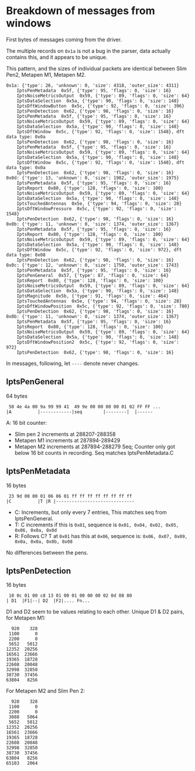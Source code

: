 # Breakdown of messages from windows

First bytes of messages coming from the driver.

The multiple records on `0x1a` is not a bug in the parser, data actually contains this, and it appears to be unique.


This pattern, and the sizes of individual packets are identical between Slim Pen2, Metapen M1, Metapen M2.

```
0x1a: {'type': 26, 'unknown': 0, 'size': 4318, 'outer_size': 4311}
    IptsPenMetadata  0x5f, {'type': 95, 'flags': 0, 'size': 16}
    IptsNoiseMetricsOutput  0x59, {'type': 89, 'flags': 0, 'size': 64}
    IptsDataSelection  0x5a, {'type': 90, 'flags': 0, 'size': 148}
    IptsDftWindowButton  0x5c, {'type': 92, 'flags': 0, 'size': 396}
    IptsPenDetection  0x62, {'type': 98, 'flags': 0, 'size': 16}
    IptsPenMetadata  0x5f, {'type': 95, 'flags': 0, 'size': 16}
    IptsNoiseMetricsOutput  0x59, {'type': 89, 'flags': 0, 'size': 64}
    IptsDataSelection  0x5a, {'type': 90, 'flags': 0, 'size': 148}
    IptsDftWindow  0x5c, {'type': 92, 'flags': 0, 'size': 1548}, dft data type: 0x0a
    IptsPenDetection  0x62, {'type': 98, 'flags': 0, 'size': 16}
    IptsPenMetadata  0x5f, {'type': 95, 'flags': 0, 'size': 16}
    IptsNoiseMetricsOutput  0x59, {'type': 89, 'flags': 0, 'size': 64}
    IptsDataSelection  0x5a, {'type': 90, 'flags': 0, 'size': 148}
    IptsDftWindow  0x5c, {'type': 92, 'flags': 0, 'size': 1548}, dft data type: 0x0a
    IptsPenDetection  0x62, {'type': 98, 'flags': 0, 'size': 16}
0x0d: {'type': 13, 'unknown': 0, 'size': 1982, 'outer_size': 1975}
    IptsPenMetadata  0x5f, {'type': 95, 'flags': 0, 'size': 16}
    IptsReport  0x80, {'type': 128, 'flags': 0, 'size': 100}
    IptsNoiseMetricsOutput  0x59, {'type': 89, 'flags': 0, 'size': 64}
    IptsDataSelection  0x5a, {'type': 90, 'flags': 0, 'size': 148}
    IptsTouchedAntennas  0x5e, {'type': 94, 'flags': 0, 'size': 28}
    IptsDftWindowPressure  0x5c, {'type': 92, 'flags': 0, 'size': 1548}
    IptsPenDetection  0x62, {'type': 98, 'flags': 0, 'size': 16}
0x0b: {'type': 11, 'unknown': 0, 'size': 1374, 'outer_size': 1367}
    IptsPenMetadata  0x5f, {'type': 95, 'flags': 0, 'size': 16}
    IptsReport  0x80, {'type': 128, 'flags': 0, 'size': 100}
    IptsNoiseMetricsOutput  0x59, {'type': 89, 'flags': 0, 'size': 64}
    IptsDataSelection  0x5a, {'type': 90, 'flags': 0, 'size': 148}
    IptsDftWindow  0x5c, {'type': 92, 'flags': 0, 'size': 972}, dft data type: 0x08
    IptsPenDetection  0x62, {'type': 98, 'flags': 0, 'size': 16}
0x0c: {'type': 12, 'unknown': 0, 'size': 1750, 'outer_size': 1743}
    IptsPenMetadata  0x5f, {'type': 95, 'flags': 0, 'size': 16}
    IptsPenGeneral  0x57, {'type': 87, 'flags': 0, 'size': 64}
    IptsReport  0x80, {'type': 128, 'flags': 0, 'size': 100}
    IptsNoiseMetricsOutput  0x59, {'type': 89, 'flags': 0, 'size': 64}
    IptsDataSelection  0x5a, {'type': 90, 'flags': 0, 'size': 148}
    IptsMagnitude  0x5b, {'type': 91, 'flags': 0, 'size': 464}
    IptsTouchedAntennas  0x5e, {'type': 94, 'flags': 0, 'size': 28}
    IptsDftWindowPosition  0x5c, {'type': 92, 'flags': 0, 'size': 780}
    IptsPenDetection  0x62, {'type': 98, 'flags': 0, 'size': 16}
0x0b: {'type': 11, 'unknown': 0, 'size': 1374, 'outer_size': 1367}
    IptsPenMetadata  0x5f, {'type': 95, 'flags': 0, 'size': 16}
    IptsReport  0x80, {'type': 128, 'flags': 0, 'size': 100}
    IptsNoiseMetricsOutput  0x59, {'type': 89, 'flags': 0, 'size': 64}
    IptsDataSelection  0x5a, {'type': 90, 'flags': 0, 'size': 148}
    IptsDftWindowPosition2  0x5c, {'type': 92, 'flags': 0, 'size': 972}
    IptsPenDetection  0x62, {'type': 98, 'flags': 0, 'size': 16}
```

In messages, following, let `----` denote never changes.

## IptsPenGeneral
64 bytes
```
 50 4e 4a 00 9a 99 99 41  49 9e 00 00 00 00 01 02 FF FF ...
|A          |------------|seq        |--------|  |------
```
A: 16 bit counter:
  - Slim pen 2 increments at 288207-288358
  - Metapen M1 increments at 287894-289429
  - Metapen M2 increments at 287894-288279
Seq; Counter only got below 16 bit counts in recording. Seq matches IptsPenMetadata.C


## IptsPenMetadata
16 bytes
```
 23 9d 00 00 01 06 06 01 ff ff ff ff ff ff ff ff
|C          |T |R |------------------------------
```
- C: Increments, but only every 7 entries, This matches seq from IptsPenGeneral.
- T: C increments if this is `0x01`, sequence is             `0x01, 0x04, 0x02, 0x05, 0x06, 0x0a, 0x0d`
- R: Follows C? T at `0x01` has this at `0x06`, sequence is: `0x06, 0x07, 0x09, 0x0a, 0x0a, 0x0b, 0x08`

No differences between the pens.

## IptsPenDetection
16 bytes
```
 10 0c 01 00 c8 13 01 00 01 00 00 00 02 0d 08 80 
| D1  |F1|--| D2  |F2|.... Fn...
```
D1 and D2 seem to be values relating to each other.
Unique D1 & D2 pairs, for Metapen M1:
```
  920    328 
 1100      0 
 2200      0 
 5652   5012 
12352  20256 
16561  23666 
19365  18728 
22608  20048 
32998  32850 
38730  37456 
63804   8256 
```

For Metapen M2 and Slim Pen 2:
```
  920    328 
 1100      0 
 2200      0 
 3088   5064 
 5652   5012 
12352  20256 
16561  23666 
19365  18728 
22608  20048 
32998  32850 
38730  37456 
63804   8256 
65103   2064 
```
